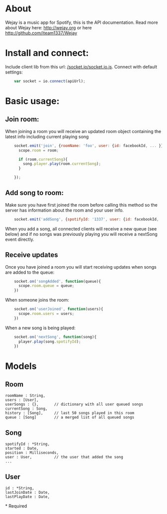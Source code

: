 About
=====

Wejay is a music app for Spotify, this is the API documentation. Read more about Wejay here:
http://wejay.org or here http://github.com/iteam1337/Wejay



Install and connect:
====================

Include client lib from this url: [/socket.io/socket.io.js](). Connect with default settings:

```javascript
    var socket = io.connect(apiUrl);
```

Basic usage:
============

## Join room:

When joining a room you will receive an updated room object containing the latest info including current playing song

```javascript
    socket.emit('join', {roomName: 'foo', user: {id: facebookId, ... }}, function(room){
      scope.room = room;

      if (room.currentSong){
        song.player.play(room.currentSong);
      }

    });
```

## Add song to room:

Make sure you have first joined the room before calling this method so the server has information about the room and your user info.

```javascript
    socket.emit('addSong', {spotifyId: '1337', user: {id: facebookId, ... }});
```

When you add a song, all connected clients will receive a new queue (see below) and if no songs was previously playing you will receive a 
nextSong event directly.

## Receive updates

Once you have joined a room you will start receiving updates when songs are added to the queue:

```javascript
    socket.on('songAdded', function(queue){
      scope.room.queue = queue;
    })
```

When someone joins the room:

```javascript
    socket.on('userJoined', function(users){
      scope.room.users = users;
    })
```

When a new song is being played:

```javascript
    socket.on('nextSong', function(song){
      player.play(song.spotifyId);
    })
```


Models
======

## Room

    roomName : String,
    users : [User],
    userSongs : {},       // dictionary with all user queued songs
    currentSong : Song,
    history : [Song],     // last 50 songs played in this room
    queue : [Song]        // a merged list of all queued songs

## Song

    spotifyId : *String,
    started : Date,
    position : Milliseconds,
    user : User,          // the user that added the song
    ...

## User

    id : *String,
    lastJoinDate : Date,
    lastPlayDate : Date,


\* Required